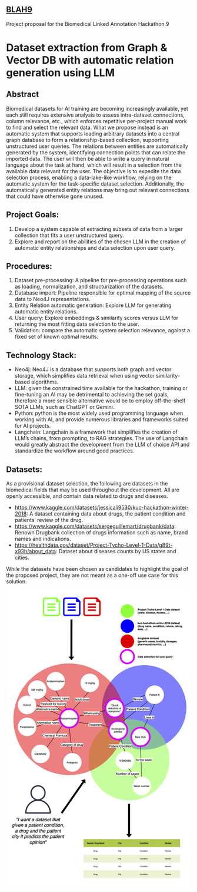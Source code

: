 ## [BLAH9](https://blah9.linkedannotation.org/)
Project proposal for the Biomedical Linked Annotation Hackathon 9

# Dataset extraction from Graph & Vector DB with automatic relation generation using LLM

## Abstract
Biomedical datasets for AI training are becoming increasingly available, yet each still requires extensive analysis to assess intra-dataset connections, column relevance, etc., which enforces repetitive per-project manual work to find and select the relevant data.
What we propose instead is an automatic system that supports loading arbitrary datasets into a central graph database to form a relationship-based collection, supporting unstructured user queries. The relations between entities are automatically generated by the system, identifying connection points that can relate the imported data. The user will then be able to write a query in natural language about the task at hand, which will result in a selection from the available data relevant for the user.
The objective is to expedite the data selection process, enabling a data-lake-like workflow, relying on the automatic system for the task-specific dataset selection. Additionally, the automatically generated entity relations may bring out relevant connections that could have otherwise gone unused.

## Project Goals:
1. Develop a system capable of extracting subsets of data from a larger collection that fits a user unstructured query.
2. Explore and report on the abilities of the chosen LLM in the creation of automatic entity relationships and data selection upon user query.

## Procedures:
1. Dataset pre-processing: A pipeline for pre-processing operations such as loading, normalization, and structurization of the datasets.
2. Database import: Pipeline responsible for optimal mapping of the source data to Neo4J representations.
3. Entity Relation automatic generation: Explore LLM for generating automatic entity relations.
4. User query: Explore embeddings & similarity scores versus LLM for returning the most fitting data selection to the user.
5. Validation: compare the automatic system selection relevance, against a fixed set of known optimal results.


## Technology Stack:
- Neo4j: Neo4J is a database that supports both graph and vector storage, which simplifies data retrieval when using vector similarity-based algorithms.
- LLM: given the constrained time available for the hackathon, training or fine-tuning an AI may be detrimental to achieving the set goals, therefore a more sensible alternative would be to employ off-the-shelf SOTA LLMs, such as ChatGPT or Gemini.
- Python: python is the most widely used programming language when working with AI, and provide numerous libraries and frameworks suited for AI projects.
- Langchain: Langchain is a framework that simplifies the creation of LLM’s chains, from prompting, to RAG strategies. The use of Langchain would greatly abstract the development from the LLM of choice API and standardize the workflow around good practices.


## Datasets:
As a provisional dataset selection, the following are datasets in the biomedical fields that may be used throughout the development. All are openly accessible, and contain data related to drugs and diseases.
- https://www.kaggle.com/datasets/jessicali9530/kuc-hackathon-winter-2018: A dataset containing data about drugs, the patient condition and patients’ review of the drug.
- https://www.kaggle.com/datasets/sergeguillemart/drugbank/data: Renown Drugbank collection of drugs information such as name, brand names and indications.
- https://healthdata.gov/dataset/Project-Tycho-Level-1-Data/g89t-x93h/about_data: Dataset about diseases counts by US states and cities.


While the datasets have been chosen as candidates to highlight the goal of the proposed project, they are not meant as a one-off use case for this solution.

[![Reference image](/assets/images/proposal_image.png "Proposal Image")](https://github.com/Francan/blah9/blob/main/assets/images/proposal_image.png)

